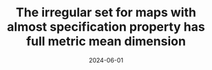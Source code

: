 ---
title: 'The irregular set for maps with almost specification property has full metric mean dimension'
collection: publications
permalink: https://www.sciencedirect.com/science/article/pii/S0022247X23010466?via%3Dihub
date: 2024-06-01
venue: 'Journal of Mathematical Analysis and Applications'
citation: 'Liu, Chunlin, and Xue Liu. "The irregular set for maps with almost weak specification property has full metric mean dimension." Journal of Mathematical Analysis and Applications (2023): 128043. DOI: 10.1016/j.jmaa.2023.128043'
---